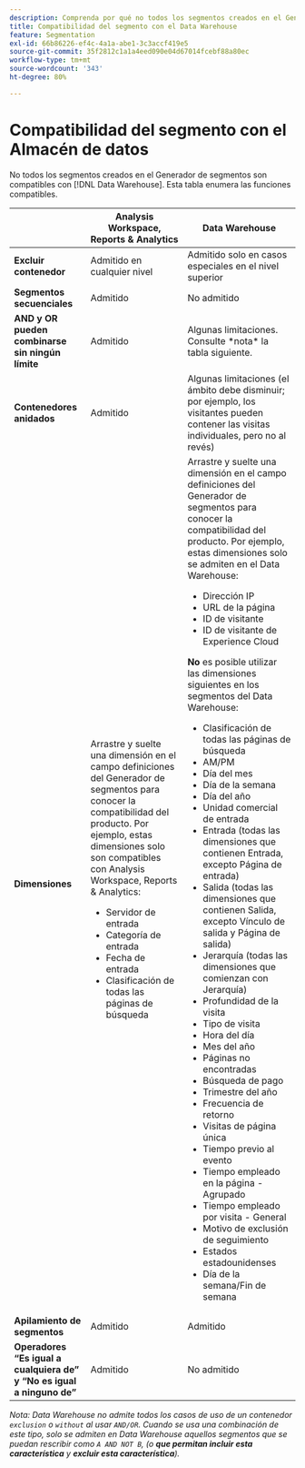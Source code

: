 ```yaml
---
description: Comprenda por qué no todos los segmentos creados en el Generador de segmentos son compatibles con Data Warehouse. Descubra qué funciones son compatibles.
title: Compatibilidad del segmento con el Data Warehouse
feature: Segmentation
exl-id: 66b86226-ef4c-4a1a-abe1-3c3accf419e5
source-git-commit: 35f2812c1a1a4eed090e04d67014fcebf88a80ec
workflow-type: tm+mt
source-wordcount: '343'
ht-degree: 80%

---
```


# Compatibilidad del segmento con el Almacén de datos

No todos los segmentos creados en el Generador de segmentos son compatibles con [!DNL Data Warehouse]. Esta tabla enumera las funciones compatibles.

<table> 
 <thead> 
  <tr> 
   <th> </th> 
   <th> Analysis Workspace, Reports &amp; Analytics </th> 
   <th> Data Warehouse </th> 
  </tr> 
 </thead>
 <tbody> 
  <tr> 
   <td > <b>Excluir contenedor</b> </td> 
   <td> Admitido en cualquier nivel </td> 
   <td> Admitido solo en casos especiales en el nivel superior </td> 
  </tr> 
  <tr> 
   <td> <b>Segmentos secuenciales</b> </td> 
   <td> Admitido </td> 
   <td> No admitido </td> 
  </tr> 
  <tr> 
   <td> <b>AND y OR pueden combinarse sin ningún límite</b> </td> 
   <td> Admitido </td> 
   <td> Algunas limitaciones. Consulte *nota* la tabla siguiente. </td> 
  </tr> 
  <tr> 
   <td> <b>Contenedores anidados</b> </td> 
   <td> Admitido </td> 
   <td> Algunas limitaciones (el ámbito debe disminuir; por ejemplo, los visitantes pueden contener las visitas individuales, pero no al revés) </td> 
  </tr> 
  <tr> 
   <td> <b>Dimensiones</b> </td> 
   <td>Arrastre y suelte una dimensión en el campo <span class="uicontrol"> definiciones</span> del Generador de segmentos para conocer la compatibilidad del producto. Por ejemplo, estas dimensiones solo son compatibles con Analysis Workspace, Reports &amp; Analytics: 
    <ul> 
     <li>Servidor de entrada </li> 
     <li>Categoría de entrada </li> 
     <li>Fecha de entrada </li> 
     <li>Clasificación de todas las páginas de búsqueda </li> 
    </ul> </td> 
   <td> Arrastre y suelte una dimensión en el campo <span class="uicontrol"> definiciones</span> del Generador de segmentos para conocer la compatibilidad del producto. Por ejemplo, estas dimensiones solo se admiten en el Data Warehouse: 
    <ul> 
     <li>Dirección IP </li> 
     <li>URL de la página </li> 
     <li>ID de visitante </li> 
     <li>ID de visitante de Experience Cloud </li> 
    </ul> <p><b>No</b> es posible utilizar las dimensiones siguientes en los segmentos del Data Warehouse: </p> 
    <ul> 
     <li>Clasificación de todas las páginas de búsqueda </li> 
     <li>AM/PM </li> 
     <li>Día del mes </li> 
     <li>Día de la semana </li> 
     <li>Día del año </li> 
     <li>Unidad comercial de entrada </li> 
     <li>Entrada (todas las dimensiones que contienen Entrada, excepto Página de entrada) </li> 
     <li>Salida (todas las dimensiones que contienen Salida, excepto Vínculo de salida y Página de salida) </li> 
     <li>Jerarquía (todas las dimensiones que comienzan con Jerarquía) </li> 
     <li>Profundidad de la visita </li> 
     <li>Tipo de visita </li> 
     <li>Hora del día </li> 
     <li>Mes del año </li> 
     <li>Páginas no encontradas </li> 
     <li>Búsqueda de pago </li> 
     <li>Trimestre del año </li> 
     <li>Frecuencia de retorno </li> 
     <li>Visitas de página única </li> 
     <li>Tiempo previo al evento </li> 
     <li>Tiempo empleado en la página - Agrupado </li> 
     <li>Tiempo empleado por visita - General </li> 
     <li>Motivo de exclusión de seguimiento </li> 
     <li>Estados estadounidenses </li> 
     <li>Día de la semana/Fin de semana </li> 
    </ul> </td> 
  </tr> 
  <tr> 
   <td> <b>Apilamiento de segmentos</b> </td> 
   <td> Admitido </td> 
   <td> Admitido </td> 
  </tr>
  <tr>
    <td><b>Operadores “Es igual a cualquiera de” y “No es igual a ninguno de”</b></td>
    <td>Admitido</td>
    <td>No admitido</td>
  </tr>
 </tbody> 
</table>

*Nota: Data Warehouse no admite todos los casos de uso de un contenedor `exclusion` o `without` al usar `AND/OR`. Cuando se usa una combinación de este tipo, solo se admiten en Data Warehouse aquellos segmentos que se puedan rescribir como `A AND NOT B`, (o **que permitan incluir esta característica** y **excluir esta característica**).*
